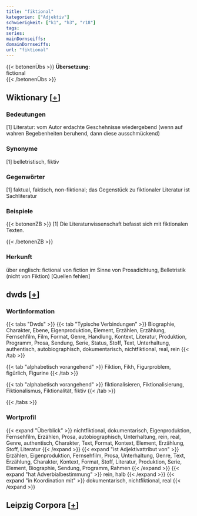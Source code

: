 ```yaml
---
title: "fiktional"
kategorien: ["Adjektiv"]
schwierigkeit: ["k1", "h3", "r18"]
tags:
series:
mainDornseiffs:
domainDornseiffs:
url: "fiktional"
---
```


{{< betonenÜbs >}}
**Übersetzung:**  
fictional  
{{< /betonenÜbs >}}

## Wiktionary [[+](https://de.wiktionary.org/wiki/fiktional)]

### Bedeutungen
[1] Literatur: vom Autor erdachte Geschehnisse wiedergebend (wenn auf wahren Begebenheiten beruhend, dann diese ausschmückend)  

### Synonyme
[1] belletristisch, fiktiv  

### Gegenwörter
[1] faktual, faktisch, non-fiktional; das Gegenstück zu fiktionaler Literatur ist Sachliteratur  

### Beispiele
{{< betonenZB >}}
[1] Die Literaturwissenschaft befasst sich mit fiktionalen Texten.  

{{< /betonenZB >}}
### Herkunft
über englisch: fictional von fiction im Sinne von Prosadichtung, Belletristik (nicht von Fiktion) [Quellen fehlen]  



## dwds [[+](https://www.dwds.de/wb/fiktional)]

### Wortinformation
{{< tabs "Dwds" >}}
{{< tab "Typische Verbindungen" >}}
Biographie, Charakter, Ebene, Eigenproduktion, Element, Erzählen, Erzählung, Fernsehfilm, Film, Format, Genre, Handlung, Kontext, Literatur, Produktion, Programm, Prosa, Sendung, Serie, Status, Stoff, Text, Unterhaltung, authentisch, autobiographisch, dokumentarisch, nichtfiktional, real, rein
{{< /tab >}}

{{< tab "alphabetisch vorangehend" >}}
Fiktion, Fikh, Figurproblem, figürlich, Figurine
{{< /tab >}}

{{< tab "alphabetisch vorangehend" >}}
fiktionalisieren, Fiktionalisierung, Fiktionalismus, Fiktionalität, fiktiv
{{< /tab >}}

{{< /tabs >}}

### Wortprofil
{{< expand "Überblick" >}} nichtfiktional, dokumentarisch, Eigenproduktion, Fernsehfilm, Erzählen, Prosa, autobiographisch, Unterhaltung, rein, real, Genre, authentisch, Charakter, Text, Format, Kontext, Element, Erzählung, Stoff, Literatur {{< /expand >}}
{{< expand "ist Adjektivattribut von" >}} Erzählen, Eigenproduktion, Fernsehfilm, Prosa, Unterhaltung, Genre, Text, Erzählung, Charakter, Kontext, Format, Stoff, Literatur, Produktion, Serie, Element, Biographie, Sendung, Programm, Rahmen {{< /expand >}}
{{< expand "hat Adverbialbestimmung" >}} rein, halb {{< /expand >}}
{{< expand "in Koordination mit" >}} dokumentarisch, nichtfiktional, real {{< /expand >}}

## Leipzig Corpora [[+](https://corpora.uni-leipzig.de/en/res?word=fiktional&corpusId=deu_newscrawl-public_2018)]

